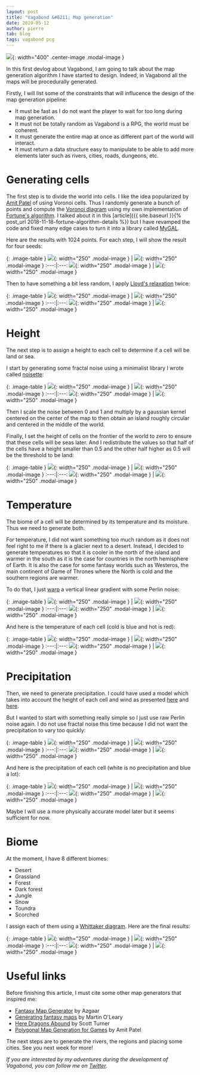```yaml
---
layout: post
title: "Vagabond &#8211; Map generation"
date: 2019-05-12
author: pierre
tab: blog
tags: vagabond pcg
---
```


![](/media/img/vagabond-map-generation/0/Biome.png){: width="400" .center-image .modal-image }

In this first devlog about Vagabond, I am going to talk about the map generation algorithm I have started to design. Indeed, in Vagabond all the maps will be procedurally generated. 

Firstly, I will list some of the constraints that will influcence the design of the map generation pipeline:

* It must be fast as I do not want the player to wait for too long during map generation.
* It must not be totally random as Vagabond is a RPG, the world must be coherent.
* It must generate the entire map at once as different part of the world will interact.
* It must return a data structure easy to manipulate to be able to add more elements later such as rivers, cities, roads, dungeons, etc.

<!--more-->

# Generating cells

The first step is to divide the world into cells. I like the idea popularized by [Amit Patel](http://www-cs-students.stanford.edu/~amitp/game-programming/polygon-map-generation/) of using Voronoi cells. Thus I randomly generate a bunch of points and compute the [Voronoi diagram](https://en.wikipedia.org/wiki/Voronoi_diagram) using my own implementation of [Fortune's algorithm](https://en.wikipedia.org/wiki/Fortune%27s_algorithm). I talked about it in this [article]({{ site.baseurl }}{% post_url 2018-11-18-fortune-algorithm-details %}) but I have revamped the code and fixed many edge cases to turn it into a library called [MyGAL](https://github.com/pvigier/MyGAL).

Here are the results with 1024 points. For each step, I will show the result for four seeds:

{: .image-table }
![](/media/img/vagabond-map-generation/0/Voronoi.png){: width="250" .modal-image } | ![](/media/img/vagabond-map-generation/3/Voronoi.png){: width="250" .modal-image }
:---:|:---:
![](/media/img/vagabond-map-generation/5/Voronoi.png){: width="250" .modal-image } | ![](/media/img/vagabond-map-generation/7/Voronoi.png){: width="250" .modal-image }

Then to have something a bit less random, I apply [Lloyd's relaxation](https://en.wikipedia.org/wiki/Lloyd%27s_algorithm) twice:

{: .image-table }
![](/media/img/vagabond-map-generation/0/Voronoi_relaxed.png){: width="250" .modal-image } | ![](/media/img/vagabond-map-generation/3/Voronoi_relaxed.png){: width="250" .modal-image }
:---:|:---:
![](/media/img/vagabond-map-generation/5/Voronoi_relaxed.png){: width="250" .modal-image } | ![](/media/img/vagabond-map-generation/7/Voronoi_relaxed.png){: width="250" .modal-image }

# Height

The next step is to assign a height to each cell to determine if a cell will be land or sea.

I start by generating some fractal noise using a minimalist library I wrote called [noisette](https://github.com/pvigier/noisette):

{: .image-table }
![](/media/img/vagabond-map-generation/0/Height_noise.png){: width="250" .modal-image } | ![](/media/img/vagabond-map-generation/3/Height_noise.png){: width="250" .modal-image }
:---:|:---:
![](/media/img/vagabond-map-generation/5/Height_noise.png){: width="250" .modal-image } | ![](/media/img/vagabond-map-generation/7/Height_noise.png){: width="250" .modal-image }

Then I scale the noise between 0 and 1 and multiply by a gaussian kernel centered on the center of the map to then obtain an island roughly circular and centered in the middle of the world.

Finally, I set the height of cells on the frontier of the world to zero to ensure that these cells will be seas later. And I redistribute the values so that half of the cells have a height smaller than 0.5 and the other half higher as 0.5 will be the threshold to be land:

{: .image-table }
![](/media/img/vagabond-map-generation/0/Height.png){: width="250" .modal-image } | ![](/media/img/vagabond-map-generation/3/Height.png){: width="250" .modal-image }
:---:|:---:
![](/media/img/vagabond-map-generation/5/Height.png){: width="250" .modal-image } | ![](/media/img/vagabond-map-generation/7/Height.png){: width="250" .modal-image }

# Temperature

The biome of a cell will be determined by its temperature and its moisture. Thus we need to generate both.

For temperature, I did not want something too much random as it does not feel right to me if there is a glacier next to a desert. Instead, I decided to generate temperatures so that it is cooler in the north of the island and warmer in the south as it is the case for countries in the north hemisphere of Earth. It is also the case for some fantasy worlds such as Westeros, the main continent of Game of Thrones where the North is cold and the southern regions are warmer.

To do that, I just [warp](https://iquilezles.org/www/articles/warp/warp.htm) a vertical linear gradient with some Perlin noise:

{: .image-table }
![](/media/img/vagabond-map-generation/0/Temperature_noise.png){: width="250" .modal-image } | ![](/media/img/vagabond-map-generation/3/Temperature_noise.png){: width="250" .modal-image }
:---:|:---:
![](/media/img/vagabond-map-generation/5/Temperature_noise.png){: width="250" .modal-image } | ![](/media/img/vagabond-map-generation/7/Temperature_noise.png){: width="250" .modal-image }

And here is the temperature of each cell (cold is blue and hot is red):

{: .image-table }
![](/media/img/vagabond-map-generation/0/Temperature.png){: width="250" .modal-image } | ![](/media/img/vagabond-map-generation/3/Temperature.png){: width="250" .modal-image }
:---:|:---:
![](/media/img/vagabond-map-generation/5/Temperature.png){: width="250" .modal-image } | ![](/media/img/vagabond-map-generation/7/Temperature.png){: width="250" .modal-image }

<!--image-->

# Precipitation

Then, we need to generate precipitation. I could have used a model which takes into account the height of each cell and wind as presented [here](https://azgaar.wordpress.com/2017/05/08/river-systems/) and [here](https://heredragonsabound.blogspot.com/2016/10/is-it-windy-in-here.html).

But I wanted to start with something really simple so I just use raw Perlin noise again. I do not use fractal noise this time because I did not want the precipitation to vary too quickly:

{: .image-table }
![](/media/img/vagabond-map-generation/0/Precipitation_noise.png){: width="250" .modal-image } | ![](/media/img/vagabond-map-generation/3/Precipitation_noise.png){: width="250" .modal-image }
:---:|:---:
![](/media/img/vagabond-map-generation/5/Precipitation_noise.png){: width="250" .modal-image } | ![](/media/img/vagabond-map-generation/7/Precipitation_noise.png){: width="250" .modal-image }

And here is the precipitation of each cell (white is no precipitation and blue a lot):

{: .image-table }
![](/media/img/vagabond-map-generation/0/Precipitation.png){: width="250" .modal-image } | ![](/media/img/vagabond-map-generation/3/Precipitation.png){: width="250" .modal-image }
:---:|:---:
![](/media/img/vagabond-map-generation/5/Precipitation.png){: width="250" .modal-image } | ![](/media/img/vagabond-map-generation/7/Precipitation.png){: width="250" .modal-image }

Maybe I will use a more physically accurate model later but it seems sufficient for now.

# Biome

At the moment, I have 8 different biomes:

* Desert
* Grassland
* Forest
* Dark forest
* Jungle
* Snow
* Toundra
* Scorched

I assign each of them using a [Whittaker diagram](http://w3.marietta.edu/~biol/biomes/biome_main.htm). Here are the final results:

{: .image-table }
![](/media/img/vagabond-map-generation/0/Biome.png){: width="250" .modal-image } | ![](/media/img/vagabond-map-generation/3/Biome.png){: width="250" .modal-image }
:---:|:---:
![](/media/img/vagabond-map-generation/5/Biome.png){: width="250" .modal-image } | ![](/media/img/vagabond-map-generation/7/Biome.png){: width="250" .modal-image }

# Useful links

Before finishing this article, I must cite some other map generators that inspired me:

* [Fantasy Map Generator](https://azgaar.wordpress.com) by Azgaar
* [Generating fantasy maps](http://mewo2.com/notes/terrain/) by Martin O'Leary
* [Here Dragons Abound](https://heredragonsabound.blogspot.com) by Scott Turner
* [Polygonal Map Generation for Games](http://www-cs-students.stanford.edu/~amitp/game-programming/polygon-map-generation/) by Amit Patel

The next steps are to generate the rivers, the regions and placing some cities. See you next week for more!

*If you are interested by my adventures during the development of Vagabond, you can follow me on [Twitter](https://twitter.com/PierreVigier).*